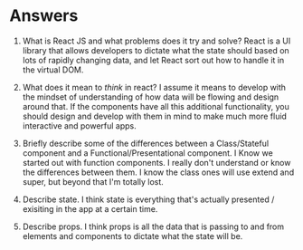 # Answers

1.  What is React JS and what problems does it try and solve?
React is a UI library that allows developers to dictate what the state should based on lots of rapidly changing data, and let React sort out how to handle it in the virtual DOM.

1.  What does it mean to _think_ in react?
   I assume it means to develop with the mindset of understanding of how data will be flowing and design around that. If the components have all this additional functionality, you should design and develop with them in mind to make much more fluid interactive and powerful apps. 

2.  Briefly describe some of the differences between a Class/Stateful component and a Functional/Presentational component.
    I Know we started out with function components. I really don't understand or know the differences between them. I know the class ones will use extend and super, but beyond that I'm totally lost. 

3.  Describe state.
    I think state is everything that's actually presented / exisiting in the app at a certain time. 
4.  Describe props.
    I think props is all the data that is passing to and from elements and components to dictate what the state will be.
